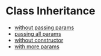 # Class Inheritance

- [without passing params](./without-passing-param.js)
- [passing all params](./passing-all-params.js)
- [without constructor](./without-constructor.js)
- [with more params](./with-more-params.js)
